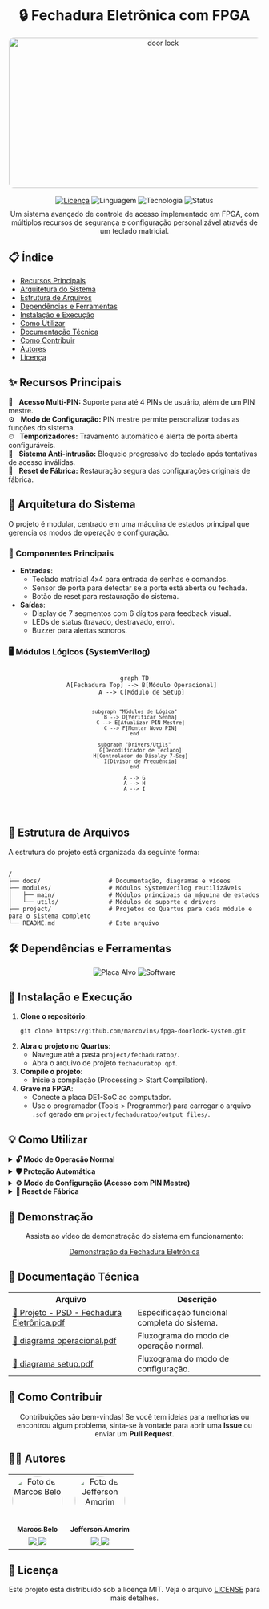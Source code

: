<!DOCTYPE html>
<html lang="pt-br">
<head>
  <meta charset="UTF-8">
  <meta name="viewport" content="width=device-width, initial-scale=1.0">
</head>
<body>

<div align="center">
  <h1 style="margin-bottom: 15px;">🔒 Fechadura Eletrônica com FPGA</h1>
  <img 
    src="docs/assets.gif" 
    width="600px" 
    height="300px" 
    style="border-radius:10px; display:block; margin:auto; padding:1px; margin-bottom: 15px;" 
    alt="door lock" 
  />
  <p style="margin-top: 0; margin-bottom: 10px;">
    <a href="LICENSE"><img src="https://img.shields.io/badge/Licença-MIT-blue.svg?style=for-the-badge" alt="Licença"></a>
    <img src="https://img.shields.io/badge/Linguagem-SystemVerilog-blueviolet?style=for-the-badge&logo=intel" alt="Linguagem">
    <img src="https://img.shields.io/badge/Tecnologia-FPGA-orange?style=for-the-badge&logo=altera" alt="Tecnologia">
    <img src="https://img.shields.io/badge/Status-Completo-brightgreen?style=for-the-badge" alt="Status">
  </p>
  <p style="margin-top: 0;">Um sistema avançado de controle de acesso implementado em FPGA, com múltiplos recursos de segurança e configuração personalizável através de um teclado matricial.</p>
</div>

<h2>📋 Índice</h2>
<ul>
  <li><a href="#recursos-principais">Recursos Principais</a></li>
  <li><a href="#arquitetura-do-sistema">Arquitetura do Sistema</a></li>
  <li><a href="#estrutura-de-arquivos">Estrutura de Arquivos</a></li>
  <li><a href="#dependencias-e-ferramentas">Dependências e Ferramentas</a></li>
  <li><a href="#instalacao-e-execucao">Instalação e Execução</a></li>
  <li><a href="#como-utilizar">Como Utilizar</a></li>
  <li><a href="#documentacao-tecnica">Documentação Técnica</a></li>
  <li><a href="#como-contribuir">Como Contribuir</a></li>
  <li><a href="#autores">Autores</a></li>
  <li><a href="#licenca">Licença</a></li>
</ul>

<h2 id="recursos-principais">✨ Recursos Principais</h2>
<div>
  <p>
    🔑 &nbsp; <b>Acesso Multi-PIN:</b> Suporte para até 4 PINs de usuário, além de um PIN mestre.<br>
    ⚙️ &nbsp; <b>Modo de Configuração:</b> PIN mestre permite personalizar todas as funções do sistema.<br>
    ⏱ &nbsp; <b>Temporizadores:</b> Travamento automático e alerta de porta aberta configuráveis.<br>
    🚨 &nbsp; <b>Sistema Anti-intrusão:</b> Bloqueio progressivo do teclado após tentativas de acesso inválidas.<br>
    🔄 &nbsp; <b>Reset de Fábrica:</b> Restauração segura das configurações originais de fábrica.
  </p>
</div>

<h2 id="arquitetura-do-sistema">🧩 Arquitetura do Sistema</h2>
<p>O projeto é modular, centrado em uma máquina de estados principal que gerencia os modos de operação e configuração.</p>

<h3 id="componentes-principais">📌 Componentes Principais</h3>
<ul>
  <li><strong>Entradas</strong>:
    <ul>
      <li>Teclado matricial 4x4 para entrada de senhas e comandos.</li>
      <li>Sensor de porta para detectar se a porta está aberta ou fechada.</li>
      <li>Botão de reset para restauração do sistema.</li>
    </ul>
  </li>
  <li><strong>Saídas</strong>:
    <ul>
      <li>Display de 7 segmentos com 6 dígitos para feedback visual.</li>
      <li>LEDs de status (travado, destravado, erro).</li>
      <li>Buzzer para alertas sonoros.</li>
    </ul>
  </li>
</ul>

<h3 id="modulos-logicos">🖥️ Módulos Lógicos (SystemVerilog)</h3>
<div align="center">
<pre><code class="language-mermaid">
graph TD
    A[Fechadura Top] --> B[Módulo Operacional]
    A --> C[Módulo de Setup]

    subgraph "Módulos de Lógica"
        B --> D[Verificar Senha]
        C --> E[Atualizar PIN Mestre]
        C --> F[Montar Novo PIN]
    end

    subgraph "Drivers/Utils"
        G[Decodificador de Teclado]
        H[Controlador do Display 7-Seg]
        I[Divisor de Frequência]
    end

    A --> G
    A --> H
    A --> I
</code></pre>
</div>

<h2 id="estrutura-de-arquivos">📂 Estrutura de Arquivos</h2>
<p>A estrutura do projeto está organizada da seguinte forma:</p>
<pre><code>
/
├── docs/                   # Documentação, diagramas e vídeos
├── modules/                # Módulos SystemVerilog reutilizáveis
│   ├── main/               # Módulos principais da máquina de estados
│   └── utils/              # Módulos de suporte e drivers
├── project/                # Projetos do Quartus para cada módulo e para o sistema completo
└── README.md               # Este arquivo
</code></pre>

<h2 id="dependencias-e-ferramentas">🛠️ Dependências e Ferramentas</h2>
<div align="center">
  <img src="https://img.shields.io/badge/Placa_Alvo-DE1--SoC | Cyclone V-informational?style=for-the-badge" alt="Placa Alvo">
  <img src="https://img.shields.io/badge/Software-Quartus Prime 18.1%2B-purple?style=for-the-badge" alt="Software">
</div>

<h2 id="instalacao-e-execucao">🚀 Instalação e Execução</h2>
<ol>
  <li><strong>Clone o repositório</strong>:
    <pre><code class="language-bash">git clone https://github.com/marcovins/fpga-doorlock-system.git</code></pre>
  </li>
  <li><strong>Abra o projeto no Quartus</strong>:
    <ul>
      <li>Navegue até a pasta <code>project/fechaduratop/</code>.</li>
      <li>Abra o arquivo de projeto <code>fechaduratop.qpf</code>.</li>
    </ul>
  </li>
  <li><strong>Compile o projeto</strong>:
    <ul>
      <li>Inicie a compilação (Processing > Start Compilation).</li>
    </ul>
  </li>
  <li><strong>Grave na FPGA</strong>:
    <ul>
      <li>Conecte a placa DE1-SoC ao computador.</li>
      <li>Use o programador (Tools > Programmer) para carregar o arquivo <code>.sof</code> gerado em <code>project/fechaduratop/output_files/</code>.</li>
    </ul>
  </li>
</ol>

<h2 id="como-utilizar">💡 Como Utilizar</h2>
<details>
  <summary><strong>🔓 Modo de Operação Normal</strong></summary>
  <ol>
    <li><strong>Inserir PIN</strong>: Digite um código de 4 dígitos.</li>
    <li><strong>Confirmar</strong>: Pressione <code>*</code> para validar.</li>
    <li><strong>Acesso Concedido</strong>: O LED verde acende e a porta é destravada pelo tempo configurado.</li>
    <li><strong>Acesso Negado</strong>: O LED vermelho pisca e o buzzer soa.</li>
  </ol>
</details>

<details>
  <summary><strong>🛡️ Proteção Automática</strong></summary>
  <ul>
    <li>Após 3 tentativas de senha incorretas, o sistema é bloqueado temporariamente.</li>
    <li>O tempo de bloqueio aumenta a cada nova falha (10s, 20s, 30s).</li>
  </ul>
</details>

<details>
  <summary><strong>⚙️ Modo de Configuração (Acesso com PIN Mestre)</strong></summary>
  <ol>
    <li>Entre no modo de configuração inserindo o PIN Mestre e pressionando <code>*</code>.</li>
    <li>Use o teclado para navegar pelas opções do menu:
      <ul>
        <li><strong>1</strong>: Ligar/Desligar o buzzer.</li>
        <li><strong>2</strong>: Configurar tempo do alerta de porta aberta (5-60s).</li>
        <li><strong>3</strong>: Ajustar tempo de autotravamento (5-60s).</li>
        <li><strong>4</strong>: Gerenciar PINs de usuário (adicionar, remover, alterar).</li>
      </ul>
    </li>
    <li>Pressione <code>#</code> para cancelar ou voltar ao menu anterior.</li>
  </ol>
</details>

<details>
  <summary><strong>🔄 Reset de Fábrica</strong></summary>
  <ul>
    <li>Mantenha o botão de reset pressionado por 5 segundos.</li>
    <li>Os displays piscarão e um som será emitido, indicando que as configurações padrão foram restauradas.</li>
  </ul>
</details>

<h2 id="demonstracao">🎥 Demonstração</h2>
<div align="center">
  <p>Assista ao vídeo de demonstração do sistema em funcionamento:</p>
  <a href="./docs/fechadura.mp4">Demonstração da Fechadura Eletrônica</a>
</div>

<h2 id="documentacao-tecnica">📑 Documentação Técnica</h2>
<div align="center">
  <table>
    <tr>
      <th>Arquivo</th>
      <th>Descrição</th>
    </tr>
    <tr>
      <td><a href="./docs/Projeto - PSD - Fechadura Eletrônica.pdf">📄 Projeto - PSD - Fechadura Eletrônica.pdf</a></td>
      <td>Especificação funcional completa do sistema.</td>
    </tr>
    <tr>
      <td><a href="./docs/diagrama operacional.pdf">📄 diagrama operacional.pdf</a></td>
      <td>Fluxograma do modo de operação normal.</td>
    </tr>
    <tr>
      <td><a href="./docs/diagrama setup.pdf">📄 diagrama setup.pdf</a></td>
      <td>Fluxograma do modo de configuração.</td>
    </tr>
  </table>
</div>

<h2 id="como-contribuir">🤝 Como Contribuir</h2>
<div align="center">
  <p>Contribuições são bem-vindas! Se você tem ideias para melhorias ou encontrou algum problema, sinta-se à vontade para abrir uma <strong>Issue</strong> ou enviar um <strong>Pull Request</strong>.</p>
</div>

<h2 id="autores">👨‍💻 Autores</h2>
<table align="center">
  <tr>
    <td align="center">
      <a href="https://github.com/marcovins">
        <img src="https://github.com/marcovins.png" width="100px" style="border-radius:50%;" alt="Foto de Marcos Belo"/><br />
        <sub><b>Marcos Belo</b></sub>
      </a>
    </td>
    <td align="center">
      <a href="https://github.com/JeffersonAmorimdaCosta">
        <img src="https://github.com/JeffersonAmorimdaCosta.png" width="100px" style="border-radius:50%;" alt="Foto de Jefferson Amorim"/><br />
        <sub><b>Jefferson Amorim</b></sub>
      </a>
    </td>
  </tr>
  <tr>
    <td align="center">
      <a href="https://github.com/marcovins">
        <img src="https://img.shields.io/badge/GitHub-100000?style=for-the-badge&logo=github&logoColor=white" />
      </a>
      <a href="https://www.linkedin.com/in/marcovins/">
        <img src="https://img.shields.io/badge/LinkedIn-0077B5?style=for-the-badge&logo=linkedin&logoColor=white" />
      </a>
    </td>
    <td align="center">
      <a href="https://github.com/JeffersonAmorimdaCosta">
        <img src="https://img.shields.io/badge/GitHub-100000?style=for-the-badge&logo=github&logoColor=white" />
      </a>
      <a href="https://www.linkedin.com/in/jeffersonamorimdacosta/">
        <img src="https://img.shields.io/badge/LinkedIn-0077B5?style=for-the-badge&logo=linkedin&logoColor=white" />
      </a>
    </td>
  </tr>
</table>

<h2 id="licenca">📝 Licença</h2>
<div align="center">
  <p>Este projeto está distribuído sob a licença MIT. Veja o arquivo <a href="LICENSE">LICENSE</a> para mais detalhes.</p>
</div>

</body>
</html>